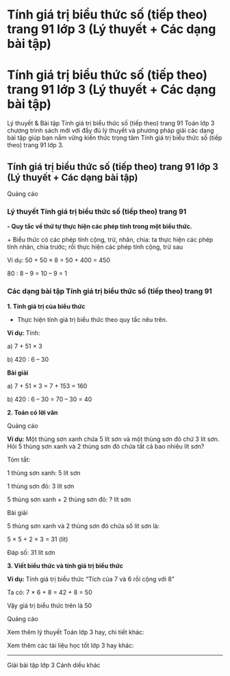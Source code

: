 # Tính giá trị biểu thức số (tiếp theo) trang 91 lớp 3 (Lý thuyết + Các dạng bài tập)

# Tính giá trị biểu thức số (tiếp theo) trang 91 lớp 3 (Lý thuyết + Các dạng bài tập)

Lý thuyết & Bài tập Tính giá trị biểu thức số (tiếp theo) trang 91 Toán lớp 3 chương trình sách mới với đầy đủ lý thuyết và phương pháp giải các dạng bài tập giúp bạn nắm vững kiến thức trọng tâm Tính giá trị biểu thức số (tiếp theo) trang 91 lớp 3.

## Tính giá trị biểu thức số (tiếp theo) trang 91 lớp 3 (Lý thuyết + Các dạng bài tập)

Quảng cáo

### Lý thuyết Tính giá trị biểu thức số (tiếp theo) trang 91

**\- Quy tắc về thứ tự thực hiện các phép tính trong một biểu thức.**

\+ Biểu thức có các phép tính cộng, trừ, nhân, chia: ta thực hiện các phép tính nhân, chia trước; rồi thực hiện các phép tính cộng, trừ sau

Ví dụ: 50 + 50 × 8 = 50 + 400 = 450

80 : 8 – 9 = 10 – 9 = 1

### Các dạng bài tập Tính giá trị biểu thức số (tiếp theo) trang 91

**1\. Tính giá trị của biểu thức**

- Thực hiện tính giá trị biểu thức theo quy tắc nêu trên.

**Ví dụ:** Tính:

a) 7 + 51 × 3

b) 420 : 6 – 30

**Bài giải**

a) 7 + 51 × 3 = 7 + 153 = 160

b) 420 : 6 – 30 = 70 – 30 = 40

**2\. Toán có lời văn**

Quảng cáo

**Ví dụ:** Một thùng sơn xanh chứa 5 lít sơn và một thùng sơn đỏ chứ 3 lít sơn. Hỏi 5 thùng sơn xanh và 2 thùng sơn đỏ chứa tất cả bao nhiêu lít sơn?

Tóm tắt:

1 thùng sơn xanh: 5 lít sơn

1 thùng sơn đỏ: 3 lít sơn

5 thùng sơn xanh + 2 thùng sơn đỏ: ? lít sơn

Bài giải

5 thùng sơn xanh và 2 thùng sơn đỏ chứa số lít sơn là:

5 × 5 + 2 × 3 = 31 (lít)

Đáp số: 31 lít sơn

**3\. Viết biểu thức và tính giá trị biểu thức**

**Ví dụ:** Tính giá trị biểu thức “Tích của 7 và 6 rồi cộng với 8”

Ta có: 7 × 6 + 8 = 42 + 8 = 50

Vậy giá trị biểu thức trên là 50

Quảng cáo

Xem thêm lý thuyết Toán lớp 3 hay, chi tiết khác:

Xem thêm các tài liệu học tốt lớp 3 hay khác:

* * *

Giải bài tập lớp 3 Cánh diều khác
